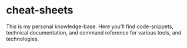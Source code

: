 # cheat-sheets
This is my personal knowledge-base. Here you'll find code-snippets, technical documentation, and command reference for various tools, and technologies.
